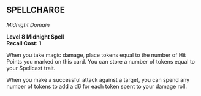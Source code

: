 ## SPELLCHARGE  
_Midnight Domain_

**Level 8 Midnight Spell**  
**Recall Cost: 1**  

When you take magic damage, place tokens equal to the number of Hit Points you marked on this card. You can store a number of tokens equal to your Spellcast trait.  

When you make a successful attack against a target, you can spend any number of tokens to add a d6 for each token spent to your damage roll.

